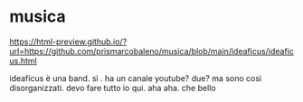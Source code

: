 # musica

https://html-preview.github.io/?url=https://github.com/prismarcobaleno/musica/blob/main/ideaficus/ideaficus.html

 ideaficus è una band. sì . ha un canale youtube? due? ma sono così disorganizzati. devo fare tutto io qui. aha aha. che bello
